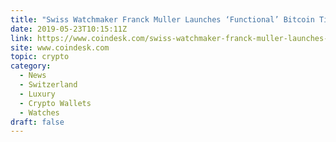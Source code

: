 ```yaml
---
title: "Swiss Watchmaker Franck Muller Launches ‘Functional’ Bitcoin Timepiece"
date: 2019-05-23T10:15:11Z
link: https://www.coindesk.com/swiss-watchmaker-franck-muller-launches-functional-bitcoin-timepiece?utm_medium=RSS&utm_source=hune
site: www.coindesk.com
topic: crypto
category:
  - News
  - Switzerland
  - Luxury
  - Crypto Wallets
  - Watches
draft: false
---
```

